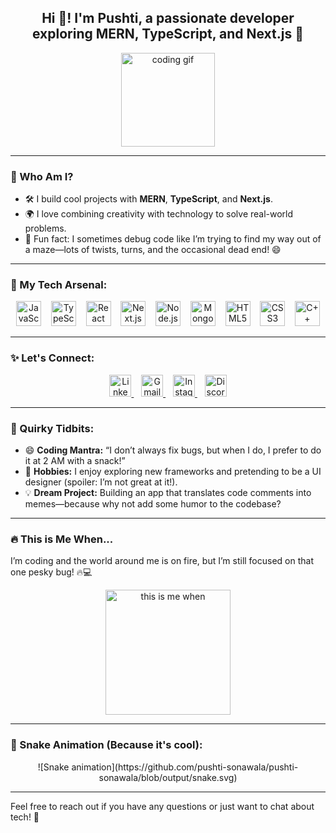 <h2 align="center">Hi 👋! I'm Pushti, a passionate developer exploring MERN, TypeScript, and Next.js 🌟</h2>

<div align="center">
  <img src="https://i.imgflip.com/65efzo.gif" height="150" alt="coding gif" />
</div>

---

### 🌟 Who Am I?
- 🛠 I build cool projects with **MERN**, **TypeScript**, and **Next.js**.
- 🌍 I love combining creativity with technology to solve real-world problems.
- 🧩 Fun fact: I sometimes debug code like I’m trying to find my way out of a maze—lots of twists, turns, and the occasional dead end! 😄

---

### 🔧 My Tech Arsenal:
<div align="center">
  <img src="https://cdn.jsdelivr.net/gh/devicons/devicon/icons/javascript/javascript-original.svg" height="40" alt="JavaScript" />
  &nbsp;&nbsp;
  <img src="https://cdn.jsdelivr.net/gh/devicons/devicon/icons/typescript/typescript-original.svg" height="40" alt="TypeScript" />
  &nbsp;&nbsp;
  <img src="https://cdn.jsdelivr.net/gh/devicons/devicon/icons/react/react-original.svg" height="40" alt="React" />
  &nbsp;&nbsp;
  <img src="https://cdn.jsdelivr.net/gh/devicons/devicon/icons/nextjs/nextjs-original.svg" height="40" alt="Next.js" />
  &nbsp;&nbsp;
  <img src="https://cdn.jsdelivr.net/gh/devicons/devicon/icons/nodejs/nodejs-original.svg" height="40" alt="Node.js" />
  &nbsp;&nbsp;
  <img src="https://cdn.jsdelivr.net/gh/devicons/devicon/icons/mongodb/mongodb-original.svg" height="40" alt="MongoDB" />
  &nbsp;&nbsp;
  <img src="https://cdn.jsdelivr.net/gh/devicons/devicon/icons/html5/html5-original.svg" height="40" alt="HTML5" />
  &nbsp;&nbsp;
  <img src="https://cdn.jsdelivr.net/gh/devicons/devicon/icons/css3/css3-original.svg" height="40" alt="CSS3" />
  &nbsp;&nbsp;
  <img src="https://cdn.jsdelivr.net/gh/devicons/devicon/icons/cplusplus/cplusplus-original.svg" height="40" alt="C++" />
</div>

---

### ✨ Let's Connect:
<div align="center">
  <a href="https://www.linkedin.com/in/pushti-sonawala-b0079b27a/" target="_blank">
    <img src="https://img.shields.io/badge/LinkedIn-0077B5?style=for-the-badge&logo=linkedin&logoColor=white" height="35" alt="LinkedIn" />
  </a>
  &nbsp;&nbsp;
  <a href="mailto:pushtisonawala786@gmail.com" target="_blank">
    <img src="https://img.shields.io/badge/Gmail-D14836?style=for-the-badge&logo=gmail&logoColor=white" height="35" alt="Gmail" />
  </a>
  &nbsp;&nbsp;
  <a href="https://www.instagram.com/pushti_sonawala/" target="_blank">
    <img src="https://img.shields.io/badge/Instagram-E4405F?style=for-the-badge&logo=instagram&logoColor=white" height="35" alt="Instagram" />
  </a>
  &nbsp;&nbsp;
  <a href="https://discord.com/users/pushti_sonawala_53921" target="_blank">
    <img src="https://img.shields.io/badge/Discord-7289DA?style=for-the-badge&logo=discord&logoColor=white" height="35" alt="Discord" />
  </a>
</div>

---

### 🎉 Quirky Tidbits:
- 😄 **Coding Mantra:** “I don’t always fix bugs, but when I do, I prefer to do it at 2 AM with a snack!”
- 🌈 **Hobbies:** I enjoy exploring new frameworks and pretending to be a UI designer (spoiler: I’m not great at it!).
- 💡 **Dream Project:** Building an app that translates code comments into memes—because why not add some humor to the codebase?

---

### 🔥 This is Me When...
I’m coding and the world around me is on fire, but I’m still focused on that one pesky bug! 🔥💻

<div align="center">
  <img src="https://media.giphy.com/media/13HgwGsXF0aiGY/giphy.gif" height="200" alt="this is me when" />
</div>

---

### 🐍 Snake Animation (Because it's cool):
<div align="center">
  ![Snake animation](https://github.com/pushti-sonawala/pushti-sonawala/blob/output/snake.svg)
</div>

---

Feel free to reach out if you have any questions or just want to chat about tech! 🚀
